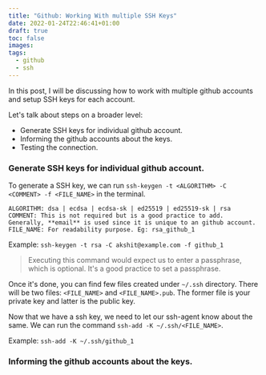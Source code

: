 ```yaml
---
title: "Github: Working With multiple SSH Keys"
date: 2022-01-24T22:46:41+01:00
draft: true
toc: false
images:
tags:
  - github
  - ssh
---
```


In this post, I will be discussing how to work with multiple github accounts and setup SSH keys for each account. 

Let's talk about steps on a broader level:
- Generate SSH keys for individual github account.
- Informing the github accounts about the keys.
- Testing the connection.

### Generate SSH keys for individual github account.
To generate a SSH key, we can run `ssh-keygen -t <ALGORITHM> -C <COMMENT> -f <FILE_NAME>` in the terminal.
```
ALGORITHM: dsa | ecdsa | ecdsa-sk | ed25519 | ed25519-sk | rsa
COMMENT: This is not required but is a good practice to add. Generally, **email** is used since it is unique to an github account.
FILE_NAME: For readability purpose. Eg: rsa_github_1
```

Example: `ssh-keygen -t rsa -C akshit@example.com -f github_1`

> Executing this command would expect us to enter a passphrase, which is optional. It's a good practice to set a passphrase.

Once it's done, you can find few files created under `~/.ssh` directory. There will be two files: `<FILE_NAME>` and `<FILE_NAME>.pub`. The former file is your private key and latter is the public key.

Now that we have a ssh key, we need to let our ssh-agent know about the same. We can run the command `ssh-add -K ~/.ssh/<FILE_NAME>`.

Example: `ssh-add -K ~/.ssh/github_1`

### Informing the github accounts about the keys.

